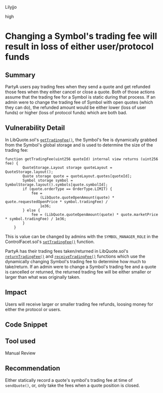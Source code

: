 Lilyjjo

high

# Changing a Symbol's trading fee will result in loss of either user/protocol funds

## Summary

PartyA users pay trading fees when they send a quote and get refunded those fees when they either cancel or close a quote. Both of those actions assume that the trading fee for a Symbol is static during that process. If an admin were to change the trading fee of Symbol with open quotes (which they can do), the refunded amount would be either lower (loss of user funds) or higher (loss of protocol funds) which are both bad.

## Vulnerability Detail

In LibQuote.sol's [`getTradingFee()`](https://github.com/sherlock-audit/2023-06-symmetrical/blob/6d2b64b6732fcfbd07c8217897dd233dbb6cd1f5/symmio-core/contracts/libraries/LibQuote.sol#L122), the Symbol's fee is dynamically grabbed from the Symbol's global storage and is used to determine the size of the trading fee:
```solidity
function getTradingFee(uint256 quoteId) internal view returns (uint256 fee) {
        QuoteStorage.Layout storage quoteLayout = QuoteStorage.layout();
        Quote storage quote = quoteLayout.quotes[quoteId];
        Symbol storage symbol = SymbolStorage.layout().symbols[quote.symbolId];
        if (quote.orderType == OrderType.LIMIT) {
            fee =
                (LibQuote.quoteOpenAmount(quote) * quote.requestedOpenPrice * symbol.tradingFee) /
                1e36;
        } else {
            fee = (LibQuote.quoteOpenAmount(quote) * quote.marketPrice * symbol.tradingFee) / 1e36;
        }
    }
```
This is value can be changed by admins with the `SYMBOL_MANAGER_ROLE` in the ControlFacet.sol's [`setTradingFee()`](https://github.com/sherlock-audit/2023-06-symmetrical/blob/6d2b64b6732fcfbd07c8217897dd233dbb6cd1f5/symmio-core/contracts/facets/control/ControlFacet.sol#L164) function.

PartyA has their trading fees taken/returned in LibQuote.sol's [`returnTradingFee()`](https://github.com/sherlock-audit/2023-06-symmetrical/blob/6d2b64b6732fcfbd07c8217897dd233dbb6cd1f5/symmio-core/contracts/libraries/LibQuote.sol#L135) and [`receiveTradingFee()`](https://github.com/sherlock-audit/2023-06-symmetrical/blob/6d2b64b6732fcfbd07c8217897dd233dbb6cd1f5/symmio-core/contracts/libraries/LibQuote.sol#L142) functions which use the dynamically changing Symbol's trading fee to determine how much to take/return. If an admin were to change a Symbol's trading fee and a quote is cancelled or returned, the returned trading fee will be either smaller or larger than what was originally taken. 

## Impact

Users will receive larger or smaller trading fee refunds, loosing money for either the protocol or users. 

## Code Snippet

## Tool used

Manual Review

## Recommendation

Either statically record a quote's symbol's trading fee at time of `sendQuote()`, or, only take the fees when a quote position is closed. 
